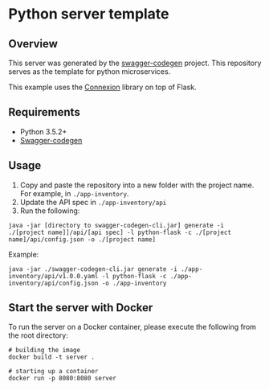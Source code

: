 # Python server template

## Overview
This server was generated by the [swagger-codegen](https://github.com/swagger-api/swagger-codegen) project. This repository serves as the template for python microservices.

This example uses the [Connexion](https://github.com/zalando/connexion) library on top of Flask.

## Requirements
* Python 3.5.2+
* [Swagger-codegen](https://github.com/swagger-api/swagger-codegen#prerequisites)

## Usage
1. Copy and paste the repository into a new folder with the project name. For example, in `./app-inventory`.
2. Update the API spec in `./app-inventory/api`
3. Run the following:
```
java -jar [directory to swagger-codegen-cli.jar] generate -i ./[project name]]/api/[api spec] -l python-flask -c ./[project name]/api/config.json -o ./[project name]
```
Example:
```
java -jar ./swagger-codegen-cli.jar generate -i ./app-inventory/api/v1.0.0.yaml -l python-flask -c ./app-inventory/api/config.json -o ./app-inventory

```

## Start the server with Docker

To run the server on a Docker container, please execute the following from the root directory:

```
# building the image
docker build -t server .

# starting up a container
docker run -p 8080:8080 server
```